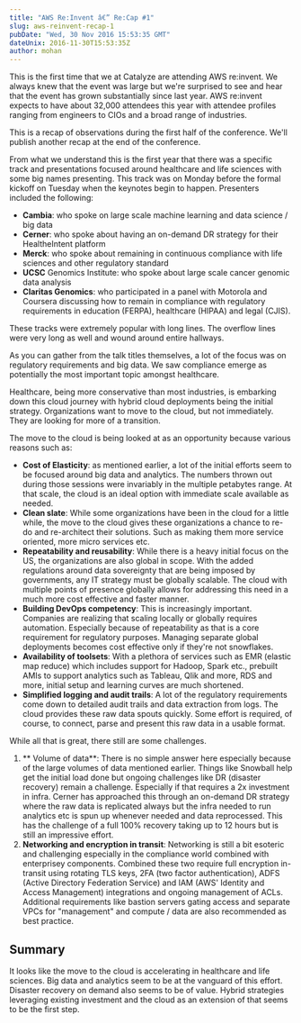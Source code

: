 ```yaml
---
title: "AWS Re:Invent â€” Re:Cap #1"
slug: aws-reinvent-recap-1
pubDate: "Wed, 30 Nov 2016 15:53:35 GMT"
dateUnix: 2016-11-30T15:53:35Z
author: mohan
---
```

This is the first time that we at Catalyze are attending AWS re:invent. We always knew that the event was large but we're surprised to see and hear that the event has grown substantially since last year. AWS re:invent expects to have about 32,000 attendees this year with attendee profiles ranging from engineers to CIOs and a broad range of industries.

This is a recap of observations during the first half of the conference. We'll publish another recap at the end of the conference.

From what we understand this is the first year that there was a specific track and presentations focused around healthcare and life sciences with some big names presenting. This track was on Monday before the formal kickoff on Tuesday when the keynotes begin to happen. Presenters included the following:

* **Cambia**: who spoke on large scale machine learning and data science / big data
* **Cerner**: who spoke about having an on-demand DR strategy for their HealtheIntent platform
* **Merck**: who spoke about remaining in continuous compliance with life sciences and other regulatory standard
* **UCSC** Genomics Institute: who spoke about large scale cancer genomic data analysis
* **Claritas Genomics**: who participated in a panel with Motorola and Coursera discussing how to remain in compliance with regulatory requirements in education (FERPA), healthcare (HIPAA) and legal (CJIS).

These tracks were extremely popular with long lines. The overflow lines were very long as well and wound around entire hallways.

As you can gather from the talk titles themselves, a lot of the focus was on regulatory requirements and big data. We saw compliance emerge as potentially the most important topic amongst healthcare.

Healthcare, being more conservative than most industries, is embarking down this cloud journey with hybrid cloud deployments being the initial strategy. Organizations want to move to the cloud, but not immediately. They are looking for more of a transition.

The move to the cloud is being looked at as an opportunity because various reasons such as:

* **Cost of Elasticity**: as mentioned earlier, a lot of the initial efforts seem to be focused around big data and analytics. The numbers thrown out during those sessions were invariably in the multiple petabytes range. At that scale, the cloud is an ideal option with immediate scale available as needed.
* **Clean slate**: While some organizations have been in the cloud for a little while, the move to the cloud gives these organizations a chance to re-do and re-architect their solutions. Such as making them more service oriented, more micro services etc.
* **Repeatability and reusability**: While there is a heavy initial focus on the US, the organizations are also global in scope. With the added regulations around data sovereignty that are being imposed by governments, any IT strategy must be globally scalable. The cloud with multiple points of presence globally allows for addressing this need in a much more cost effective and faster manner.
* **Building DevOps competency**: This is increasingly important. Companies are realizing that scaling locally or globally requires automation. Especially because of repeatability as that is a core requirement for regulatory purposes. Managing separate global deployments becomes cost effective only if they're not snowflakes.
* **Availability of toolsets**: With a plethora of services such as EMR (elastic map reduce) which includes support for Hadoop, Spark etc., prebuilt AMIs to support analytics such as Tableau, Qlik and more, RDS and more, initial setup and learning curves are much shortened.
* **Simplified logging and audit trails**: A lot of the regulatory requirements come down to detailed audit trails and data extraction from logs. The cloud provides these raw data spouts quickly. Some effort is required, of course, to connect, parse and present this raw data in a usable format.

While all that is great, there still are some challenges.

1. ** Volume of data**: There is no simple answer here especially because of the large volumes of data mentioned earlier. Things like Snowball help get the initial load done but ongoing challenges like DR (disaster recovery) remain a challenge. Especially if that requires a 2x investment in infra. Cerner has approached this through an on-demand DR strategy where the raw data is replicated always but the infra needed to run analytics etc is spun up whenever needed and data reprocessed. This has the challenge of a full 100% recovery taking up to 12 hours but is still an impressive effort.
2. **Networking and encryption in transit**: Networking is still a bit esoteric and challenging especially in the compliance world combined with enterprisey components. Combined these two require full encryption in-transit using rotating TLS keys, 2FA (two factor authentication), ADFS (Active Directory Federation Service) and IAM (AWS' Identity and Access Management) integrations and ongoing management of ACLs. Additional requirements like bastion servers gating access and separate VPCs for "management" and compute / data are also recommended as best practice.

## Summary

It looks like the move to the cloud is accelerating in healthcare and life sciences. Big data and analytics seem to be at the vanguard of this effort. Disaster recovery on demand also seems to be of value. Hybrid strategies leveraging existing investment and the cloud as an extension of that seems to be the first step.
